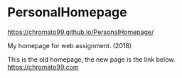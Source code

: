 # PersonalHomepage

https://chromato99.github.io/PersonalHomepage/

My homepage for web assignment. (2018)

This is the old homepage, the new page is the link below.<br>
https://chromato99.com
